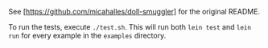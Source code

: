 See [https://github.com/micahalles/doll-smuggler] for the original README.

To run the tests, execute `./test.sh`.  This will run both `lein test` and
`lein run` for every example in the `examples` directory.
